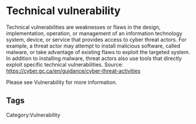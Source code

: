 # Technical vulnerability

Technical vulnerabilities are weaknesses or flaws in the design, implementation, operation, or management of an information technology system, device, or service that provides access to cyber threat actors. For example, a threat actor may attempt to install malicious software, called malware, or take advantage of existing flaws to exploit the targeted system. In addition to installing malware, threat actors also use tools that directly exploit specific technical vulnerabilities.
Source: https://cyber.gc.ca/en/guidance/cyber-threat-activities

Please see Vulnerability for more information.

## Tags

Category:Vulnerability
